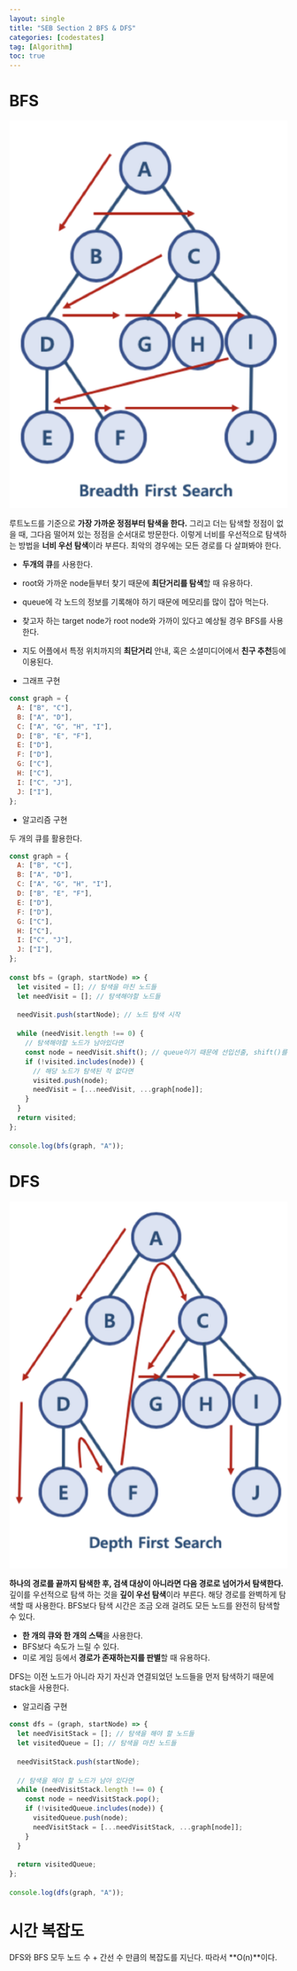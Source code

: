 ```yaml
---
layout: single
title: "SEB Section 2 BFS & DFS"
categories: [codestates]
tag: [Algorithm]
toc: true
---
```


# BFS

<img src="/assets/images/BFS.png">

루트노드를 기준으로 **가장 가까운 정점부터 탐색을 한다.** 그리고 더는 탐색할 정점이 없을 때, 그다음 떨어져 있는 정점을 순서대로 방문한다. 이렇게 너비를 우선적으로 탐색하는 방법을 **너비 우선 탐색**이라 부른다. 최악의 경우에는 모든 경로를 다 살펴봐야 한다.

- **두개의 큐**를 사용한다.
- root와 가까운 node들부터 찾기 때문에 **최단거리를 탐색**할 때 유용하다.
- queue에 각 노드의 정보를 기록해야 하기 때문에 메모리를 많이 잡아 먹는다.
- 찾고자 하는 target node가 root node와 가까이 있다고 예상될 경우 BFS를 사용한다.
- 지도 어플에서 특정 위치까지의 **최단거리** 안내, 혹은 소셜미디어에서 **친구 추천**등에
  이용된다.

- 그래프 구현

```js
const graph = {
  A: ["B", "C"],
  B: ["A", "D"],
  C: ["A", "G", "H", "I"],
  D: ["B", "E", "F"],
  E: ["D"],
  F: ["D"],
  G: ["C"],
  H: ["C"],
  I: ["C", "J"],
  J: ["I"],
};
```

- 알고리즘 구현

두 개의 큐를 활용한다.

```js
const graph = {
  A: ["B", "C"],
  B: ["A", "D"],
  C: ["A", "G", "H", "I"],
  D: ["B", "E", "F"],
  E: ["D"],
  F: ["D"],
  G: ["C"],
  H: ["C"],
  I: ["C", "J"],
  J: ["I"],
};

const bfs = (graph, startNode) => {
  let visited = []; // 탐색을 마친 노드들
  let needVisit = []; // 탐색해야할 노드들

  needVisit.push(startNode); // 노드 탐색 시작

  while (needVisit.length !== 0) {
    // 탐색해야할 노드가 남아있다면
    const node = needVisit.shift(); // queue이기 때문에 선입선출, shift()를 사용한다.
    if (!visited.includes(node)) {
      // 해당 노드가 탐색된 적 없다면
      visited.push(node);
      needVisit = [...needVisit, ...graph[node]];
    }
  }
  return visited;
};

console.log(bfs(graph, "A"));
```

# DFS

<img src="/assets/images/DFS.png">

**하나의 경로를 끝까지 탐색한 후, 검색 대상이 아니라면 다음 경로로 넘어가서 탐색한다.** 깊이를 우선적으로 탐색 하는 것을 **깊이 우선 탐색**이라 부른다. 해당 경로를 완벽하게 탐색할 때 사용한다. BFS보다 탐색 시간은 조금 오래 걸려도 모든 노드를 완전히 탐색할 수 있다.

- **한 개의 큐와 한 개의 스택**을 사용한다.
- BFS보다 속도가 느릴 수 있다.
- 미로 게임 등에서 **경로가 존재하는지를 판별**할 때 유용하다.

DFS는 이전 노드가 아니라 자기 자신과 연결되었던 노드들을 먼저 탐색하기 때문에 stack을 사용한다.

- 알고리즘 구현

```js
const dfs = (graph, startNode) => {
  let needVisitStack = []; // 탐색을 해야 할 노드들
  let visitedQueue = []; // 탐색을 마친 노드들

  needVisitStack.push(startNode);

  // 탐색을 해야 할 노드가 남아 있다면
  while (needVisitStack.length !== 0) {
    const node = needVisitStack.pop();
    if (!visitedQueue.includes(node)) {
      visitedQueue.push(node);
      needVisitStack = [...needVisitStack, ...graph[node]];
    }
  }

  return visitedQueue;
};

console.log(dfs(graph, "A"));
```

# 시간 복잡도

DFS와 BFS 모두 노드 수 + 간선 수 만큼의 복잡도를 지닌다. 따라서 **O(n)**이다.
